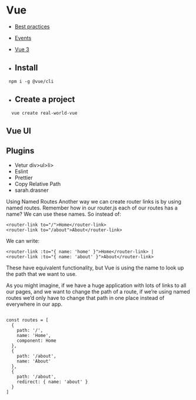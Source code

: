 # Vue

* [Best practices](best-practices/) 
* [Events](events/) 
* [Vue 3](vu3/vue3) 


* ## Install
```
 npm i -g @vue/cli
```

* ## Create a project 
```
  vue create real-world-vue

```

## Vue UI

## Plugins

* Vetur  div>ul>li>
* Eslint
* Prettier
* Copy Relative Path
* sarah.drasner


Using Named Routes
Another way we can create router links is by using named routes. Remember how in our router.js each of our routes has a name? We can use these names. So instead of:

    <router-link to="/">Home</router-link>
    <router-link to="/about">About</router-link>
We can write:

    <router-link :to="{ name: 'home' }">Home</router-link> |
    <router-link :to="{ name: 'about' }">About</router-link>
These have equivalent functionality, but Vue is using the name to look up the path that we want to use.

As you might imagine, if we have a huge application with lots of links to all our pages, and we want to change the path of a route, if we’re using named routes we’d only have to change that path in one place instead of everywhere in our app.


```

const routes = [
  {
    path: '/',
    name: 'Home',
    component: Home
  },
  {
    path: '/about',
    name: 'About'
  },
  {
    path: '/about',
    redirect: { name: 'about' }
  }
]
```